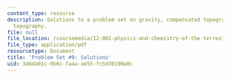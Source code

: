 ```yaml
---
content_type: resource
description: Solutions to a problem set on gravity, compensated topography, and uncompensated
  topography.
file: null
file_location: /coursemedia/12-002-physics-and-chemistry-of-the-terrestrial-planets-fall-2008/346da91c9b6cfaaaae55fc5d30190a0c_MIT12_002f08_ps09_solutions.pdf
file_type: application/pdf
resourcetype: Document
title: 'Problem Set #9: Solutions'
uid: 346da91c-9b6c-faaa-ae55-fc5d30190a0c
---
```

